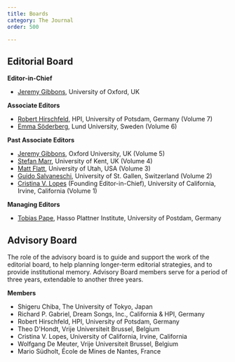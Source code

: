 ```yaml
---
title: Boards
category: The Journal
order: 500

---
```

## Editorial Board

**Editor-in-Chief**

* [Jeremy Gibbons](https://www.cs.ox.ac.uk/people/jeremy.gibbons/), University of Oxford, UK

**Associate Editors**
* [Robert Hirschfeld](https://www.hpi.uni-potsdam.de/swa/people/hirschfeld/), HPI, University of Potsdam, Germany (Volume 7)
* [Emma Söderberg](https://cs.lth.se/emma-soderberg/), Lund University, Sweden (Volume 6)

**Past Associate Editors**
* [Jeremy Gibbons](http://www.cs.ox.ac.uk/jeremy.gibbons/), Oxford University, UK (Volume 5)
* [Stefan Marr](https://www.cs.kent.ac.uk/people/staff/sm951/), University of Kent, UK (Volume 4)
* [Matt Flatt](https://www.cs.utah.edu/~mflatt/), University of Utah, USA (Volume 3)
* [Guido Salvaneschi](http://www.guidosalvaneschi.com/wp/), University of St. Gallen, Switzerland (Volume 2)
* [Cristina V. Lopes](http://www.ics.uci.edu/~lopes) (Founding Editor-in-Chief), University of California, Irvine, California (Volume 1)

**Managing Editors**
* [Tobias Pape](https://www.hpi.uni-potsdam.de/swa/people/pape/index.html), Hasso Plattner Institute, University of Postdam, Germany

## Advisory Board
The role of the advisory board is to guide and support the work of the editorial board, to help planning longer-term editorial strategies, and to provide institutional memory. Advisory Board members serve for a period of three years, extendable to another three years.

**Members**
* Shigeru Chiba, The University of Tokyo, Japan
* Richard P. Gabriel, Dream Songs, Inc., California & HPI, Germany
* Robert Hirschfeld, HPI, University of Potsdam, Germany
* Theo D'Hondt, Vrije Universiteit Brussel, Belgium
* Cristina V. Lopes, University of California, Irvine, California
* Wolfgang De Meuter, Vrije Universiteit Brussel, Belgium
* Mario Südholt, École de Mines de Nantes, France
